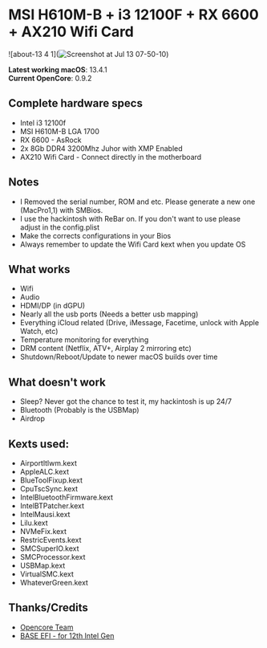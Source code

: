 # MSI H610M-B + i3 12100F + RX 6600 + AX210 Wifi Card

![about-13 4 1](![Screenshot at Jul 13 07-50-10](https://github.com/gustavcarvalho/EFI-MSI-H610M-12100F-RX6600/assets/122801722/e65d5a78-d16d-411a-bb2b-3b2fb8f62e3a))

**Latest working macOS**: 13.4.1
<br>
**Current OpenCore**: 0.9.2

## Complete hardware specs
- Intel i3 12100f
- MSI H610M-B LGA 1700
- RX 6600 - AsRock
- 2x 8Gb DDR4 3200Mhz Juhor with XMP Enabled
- AX210 Wifi Card - Connect directly in the motherboard

## Notes
- I Removed the serial number, ROM and etc. Please generate a new one (MacPro1,1) with SMBios.
- I use the hackintosh with ReBar on. If you don't want to use please adjust in the config.plist
- Make the corrects configurations in your Bios
- Always remember to update the Wifi Card kext when you update OS

## What works
- Wifi
- Audio
- HDMI/DP (in dGPU)
- Nearly all the usb ports (Needs a better usb mapping)
- Everything iCloud related (Drive, iMessage, Facetime, unlock with Apple Watch, etc)
- Temperature monitoring for everything
- DRM content (Netflix, ATV+, Airplay 2 mirroring etc)
- Shutdown/Reboot/Update to newer macOS builds over time

## What doesn't work
- Sleep? Never got the chance to test it, my hackintosh is up 24/7
- Bluetooth (Probably is the USBMap)
- Airdrop

## Kexts used:
- Airportltlwm.kext
- AppleALC.kext
- BlueToolFixup.kext
- CpuTscSync.kext
- IntelBluetoothFirmware.kext
- IntelBTPatcher.kext
- IntelMausi.kext
- Lilu.kext
- NVMeFix.kext
- RestricEvents.kext
- SMCSuperIO.kext
- SMCProcessor.kext
- USBMap.kext
- VirtualSMC.kext
- WhateverGreen.kext


## Thanks/Credits
- [Opencore Team](https://dortania.github.io/getting-started/)
- [BASE EFI - for 12th Intel Gen](https://github.com/luchina-gabriel/BASE-EFI-INTEL-DESKTOP-12THGEN-ALDER-LAKE)


